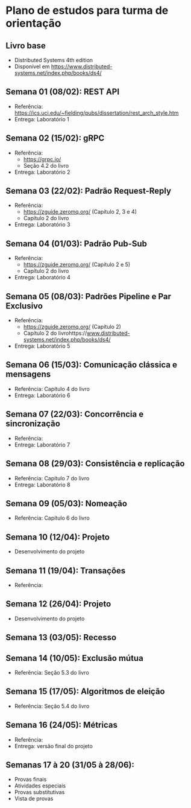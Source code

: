# Plano de estudos para turma de orientação


## Livro base
- Distributed Systems 4th edition
- Disponível em https://www.distributed-systems.net/index.php/books/ds4/

## Semana 01 (08/02): REST API
- Referência: https://ics.uci.edu/~fielding/pubs/dissertation/rest_arch_style.htm
- Entrega: Laboratório 1

## Semana 02 (15/02): gRPC
- Referência:
    - https://grpc.io/
    - Seção 4.2 do livro
- Entrega: Laboratório 2

## Semana 03 (22/02): Padrão Request-Reply
- Referência:
    - https://zguide.zeromq.org/ (Capítulo 2, 3 e 4)
    - Capítulo 2 do livro
- Entrega: Laboratório 3

## Semana 04 (01/03): Padrão Pub-Sub
- Referência:
    - https://zguide.zeromq.org/ (Capítulo 2 e 5)
    - Capítulo 2 do livro
- Entrega: Laboratório 4

## Semana 05 (08/03): Padrões Pipeline e Par Exclusivo
- Referência:
    - https://zguide.zeromq.org/ (Capítulo 2)
    - Capítulo 2 do livrohttps://www.distributed-systems.net/index.php/books/ds4/
- Entrega: Laboratório 5

## Semana 06 (15/03): Comunicação clássica e mensagens
- Referência: Capítulo 4 do livro
- Entrega: Laboratório 6

## Semana 07 (22/03): Concorrência e sincronização
- Referência:
- Entrega: Laboratório 7

## Semana 08 (29/03): Consistência e replicação
- Referência: Capítulo 7 do livro
- Entrega: Laboratório 8

## Semana 09 (05/03): Nomeação
- Referência: Capítulo 6 do livro

## Semana 10 (12/04): Projeto
- Desenvolvimento do projeto

## Semana 11 (19/04): Transações
- Referência:

## Semana 12 (26/04): Projeto
- Desenvolvimento do projeto

## Semana 13 (03/05): Recesso

## Semana 14 (10/05): Exclusão mútua
- Referência: Seção 5.3 do livro

## Semana 15 (17/05): Algoritmos de eleição
- Referência: Seção 5.4 do livro

## Semana 16 (24/05): Métricas
- Referência:
- Entrega: versão final do projeto

## Semanas 17 à 20 (31/05 à 28/06):
- Provas finais
- Atividades especiais
- Provas substitutivas
- Vista de provas

